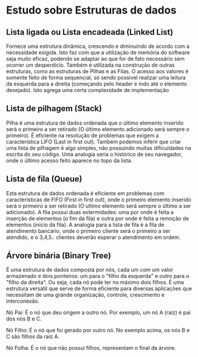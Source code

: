 # Estudo sobre Estruturas de dados

## Lista ligada ou Lista encadeada (Linked List)
Fornece uma estrutura dinâmica, crescendo e diminuindo de acordo com a necessidade exigida. Isto faz com que a utilização de memória do software seja muito eficaz, podendo se adaptar ao que for de fato necessário sem ocorrer um desperdício. Também é utilizada na construção de outras estruturas, como as estruturas de Pilhas e as Filas.
O acesso aos valores é somente feito de forma sequencial, só sendo possivel realizar uma leitura da esquerda para a direita (começando pelo header e indo até o elemento desejado). Isto agrega uma certa complexidade de implementação

## Lista de pilhagem (Stack)
Pilha é uma estrutura de dados ordenada que o último elemento inserido será o primeiro a ser retirado (O último elemento adicionado será sempre o primeiro). É eficiente na resolução de problemas que exigem a característica LIFO (Last in first out). Também podemos inferir que criar uma lista de pilhagem é algo simples, não possuindo muitas dificuldades na escrita do seu código.
Uma analogia seria o histórico de seu navegador, onde o último acesso feito aparece no topo da lista.

## Lista de fila (Queue)
Esta estrutura de dados ordenada é eficiente em problemas com características de FIFO (First in first out), onde o primeiro elemento inserido será o primeiro a ser retirado (O ultimo elemento será sempre o último a ser adicionado). A fila possui duas extermidades: uma por onde é feita a inserção de elementos (o fim da fila) e outra por onde é feita a remoção de elementos (início da fila).
A analogia para a lista de fila é a fila de atendimento bancário, onde o primeiro cliente será o primeiro a ser atendido, e o 3,4,5.. clientes deverão esperar o atendimento em ordem.

## Árvore binária (Binary Tree)
É uma estrutura de dados composta por nós, cada um com um valor armazenado e dois ponteiros: um para o "filho da esquerda" e outro para o "filho da direita". Ou seja, cada nó pode ter no máximo dois filhos. É uma estrutura versátil que serve de forma eficiente para diversas aplicações que necessitam de uma grande organização, controle, crescimento e interconexão.

<p> Nó Pai: É o nó que deu origem a outro nó. Por exemplo, um nó A (raiz) é pai dos nós B e C.
<p> Nó Filho: É o nó que foi gerado por outro nó. No exemplo acima, os nós B e C são filhos da raiz A.
<p> Nó Folha: É o nó que não possui filhos, representam o final da árvore.
